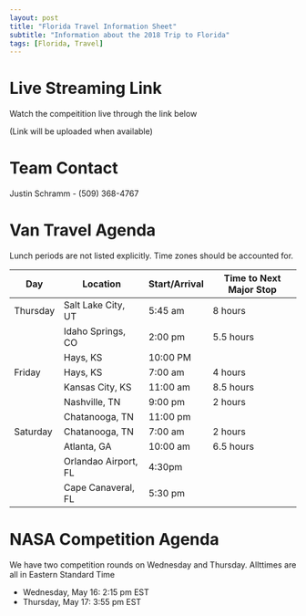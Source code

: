 ```yaml
---
layout: post
title: "Florida Travel Information Sheet"
subtitle: "Information about the 2018 Trip to Florida"
tags: [Florida, Travel]
---
```


# Live Streaming Link

Watch the compeitition live through the link below

(Link will be uploaded when available)

# Team Contact

Justin Schramm - (509) 368-4767

# Van Travel Agenda

Lunch periods are not listed explicitly. Time zones should be accounted for.

|Day | Location | Start/Arrival | Time to Next Major Stop |
|---|---|---|---|
|Thursday| Salt Lake City, UT | 5:45 am | 8 hours|
| | Idaho Springs, CO | 2:00 pm | 5.5 hours |
| | Hays, KS | 10:00 PM | |
|Friday| Hays, KS | 7:00 am| 4 hours | 
| | Kansas City, KS | 11:00 am | 8.5 hours|
| | Nashville, TN | 9:00 pm | 2 hours |
| | Chatanooga, TN | 11:00 pm | |
|Saturday| Chatanooga, TN | 7:00 am | 2 hours |
| | Atlanta, GA | 10:00 am | 6.5 hours |
| | Orlandao Airport, FL | 4:30pm | | 45 minutes | 
| | Cape Canaveral, FL | 5:30 pm | |

# NASA Competition Agenda

We have two competition rounds on Wednesday and Thursday. Allttimes are all in Eastern Standard Time

* Wednesday, May 16: 2:15 pm EST
* Thursday, May 17: 3:55 pm EST
